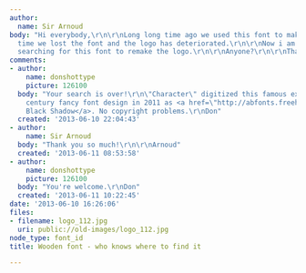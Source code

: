 ```yaml
---
author:
  name: Sir Arnoud
body: "Hi everybody,\r\n\r\nLong long time ago we used this font to make our logo.\r\nThrough
  time we lost the font and the logo has deteriorated.\r\n\r\nNow i am desperatly
  searching for this font to remake the logo.\r\n\r\nAnyone?\r\n\r\nThanks!"
comments:
- author:
    name: donshottype
    picture: 126100
  body: "Your search is over!\r\n\"Character\" digitized this famous example of 19th
    century fancy font design in 2011 as <a href=\"http://abfonts.freehostia.com/rustic-black-shadow.htm\">Rustic
    Black Shadow</a>. No copyright problems.\r\nDon"
  created: '2013-06-10 22:04:43'
- author:
    name: Sir Arnoud
  body: "Thank you so much!\r\n\r\nArnoud"
  created: '2013-06-11 08:53:58'
- author:
    name: donshottype
    picture: 126100
  body: "You're welcome.\r\nDon"
  created: '2013-06-11 10:22:45'
date: '2013-06-10 16:26:06'
files:
- filename: logo_112.jpg
  uri: public://old-images/logo_112.jpg
node_type: font_id
title: Wooden font - who knows where to find it

---
```

